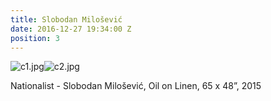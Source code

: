 ```yaml
---
title: Slobodan Milošević
date: 2016-12-27 19:34:00 Z
position: 3
---
```


![c1.jpg](/uploads/c1.jpg)![c2.jpg](/uploads/c2.jpg)

Nationalist - Slobodan Milošević,
Oil on Linen,
65 x 48”,
2015
